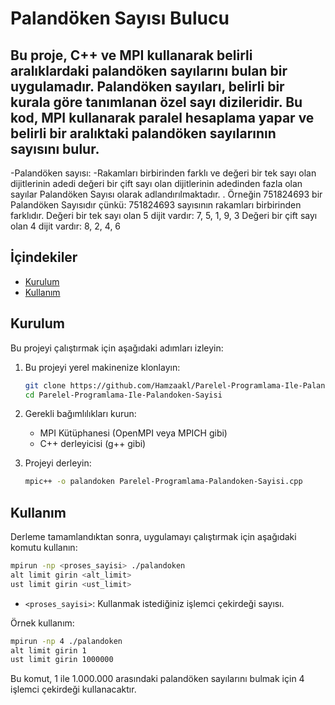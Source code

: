 


# Palandöken Sayısı Bulucu

Bu proje, C++ ve MPI kullanarak belirli aralıklardaki palandöken sayılarını bulan bir uygulamadır. Palandöken sayıları, belirli bir kurala göre tanımlanan özel sayı dizileridir. Bu kod, MPI kullanarak paralel hesaplama yapar ve belirli bir aralıktaki palandöken sayılarının sayısını bulur.
---
-Palandöken sayısı:
-Rakamları birbirinden farklı ve değeri bir tek sayı olan dijitlerinin adedi değeri bir çift sayı olan dijitlerinin adedinden fazla olan sayılar Palandöken Sayısı olarak adlandırılmaktadır.
.
Örneğin 751824693 bir Palandöken Sayısıdır çünkü:
751824693 sayısının rakamları birbirinden farklıdır.
Değeri bir tek sayı olan 5 dijit vardır: 7, 5, 1, 9, 3
Değeri bir çift sayı olan 4 dijit vardır: 8, 2, 4, 6
## İçindekiler

- [Kurulum](#kurulum)
- [Kullanım](#kullanım)

## Kurulum

Bu projeyi çalıştırmak için aşağıdaki adımları izleyin:

1. Bu projeyi yerel makinenize klonlayın:

   ```sh
   git clone https://github.com/Hamzaakl/Parelel-Programlama-Ile-Palandoken-Sayisi.git
   cd Parelel-Programlama-Ile-Palandoken-Sayisi
   ```

2. Gerekli bağımlılıkları kurun:

   - MPI Kütüphanesi (OpenMPI veya MPICH gibi)
   - C++ derleyicisi (g++ gibi)

3. Projeyi derleyin:

   ```sh
   mpic++ -o palandoken Parelel-Programlama-Palandoken-Sayisi.cpp
   ```

## Kullanım

Derleme tamamlandıktan sonra, uygulamayı çalıştırmak için aşağıdaki komutu kullanın:

```sh
mpirun -np <proses_sayisi> ./palandoken
alt limit girin <alt_limit>
ust limit girin <ust_limit>
```

- `<proses_sayisi>`: Kullanmak istediğiniz işlemci çekirdeği sayısı.


Örnek kullanım:

```sh
mpirun -np 4 ./palandoken
alt limit girin 1
ust limit girin 1000000
```

Bu komut, 1 ile 1.000.000 arasındaki palandöken sayılarını bulmak için 4 işlemci çekirdeği kullanacaktır.


